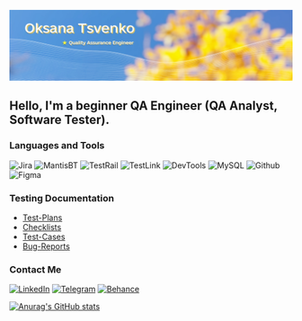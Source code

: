 ![Header](https://github.com/okspace-qa/okspace-qa/blob/main/Assets/Banner.png)

## Hello, I'm a beginner QA Engineer (QA Analyst, Software Tester).

### Languages and Tools

![Jira](https://img.shields.io/badge/Jira-FCC715?style=for-the-badge&logo=jira&logoColor=136be1)
![MantisBT](https://img.shields.io/badge/MantisBT-FCC715?style=for-the-badge&logo=bug&logoColor=7ede2b)
![TestRail](https://img.shields.io/badge/TestRail-FCC715?style=for-the-badge&logo=&logoColor=71b556)
![TestLink](https://img.shields.io/badge/TestLink-FCC715?style=for-the-badge&logo=testlink&logoColor=8cc4d7)
![DevTools](https://img.shields.io/badge/DevTools-FCC715?style=for-the-badge&logo=googlechrome&logoColor=DB47BD)
![MySQL](https://img.shields.io/badge/MySQL-FCC715?style=for-the-badge&logo=mysql&logoColor=00618a)
![Github](https://img.shields.io/badge/Github-FCC715?style=for-the-badge&logo=github&logoColor=13A10E)
![Figma](https://img.shields.io/badge/Figma-FCC715?style=for-the-badge&logo=figma&logoColor=7d5fa6)

### Testing Documentation

- [Test-Plans](https://github.com/okspace-qa/Test-Plan)
- [Checklists](https://github.com/okspace-qa/Checklists)
- [Test-Cases](https://github.com/okspace-qa/Test-Cases)
- [Bug-Reports](https://github.com/okspace-qa/Bug-Reports)

### Contact Me

[![LinkedIn](https://img.shields.io/badge/Linkedin-FCC715?style=for-the-badge&logo=linkedin&logoColor=0073b1)](https://www.linkedin.com/in/oksana-tsvenko/)
[![Telegram](https://img.shields.io/badge/Telegram-FCC715?style=for-the-badge&logo=telegram&logoColor=0073b1)](https://t.me/okspace)
[![Behance](https://img.shields.io/badge/Behance-FCC715?style=for-the-badge&logo=behance&logoColor=DB47BD)](https://www.behance.net/okspace)

[![Anurag's GitHub stats](https://github-readme-stats.vercel.app/api?username=okspace-qa&show_icons=true&theme=gruvbox&hide=contribs,prs,stars,issues)](https://github.com/anuraghazra/github-readme-stats)
